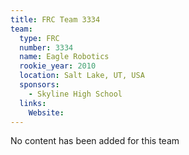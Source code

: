 ```yaml
---
title: FRC Team 3334
team:
  type: FRC
  number: 3334
  name: Eagle Robotics
  rookie_year: 2010
  location: Salt Lake, UT, USA
  sponsors:
    - Skyline High School
  links:
    Website: 
---
```

No content has been added for this team